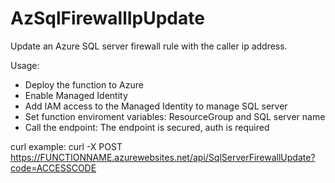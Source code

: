 # AzSqlFirewallIpUpdate

Update an Azure SQL server firewall rule with the caller ip address.

Usage: 
- Deploy the function to Azure
- Enable Managed Identity
- Add IAM access to the Managed Identity to manage SQL server
- Set function enviroment variables: ResourceGroup and SQL server name
- Call the endpoint: The endpoint is secured, auth is required

curl example:
curl -X POST https://FUNCTIONNAME.azurewebsites.net/api/SqlServerFirewallUpdate?code=ACCESSCODE
